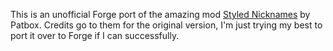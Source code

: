This is an unofficial Forge port of the amazing mod [Styled Nicknames](https://modrinth.com/mod/styled-nicknames) by Patbox.
Credits go to them for the original version, I'm just trying my best to port it over to Forge if I can successfully.
